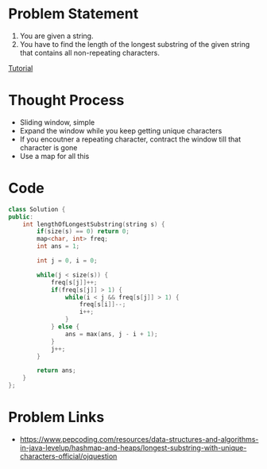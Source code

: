 # Problem Statement
1. You are given a string.
2. You have to find the length of the longest substring of the given string that contains all non-repeating characters.

[Tutorial](https://www.youtube.com/watch?v=9Kc0eZBGL1U&list=PL-Jc9J83PIiEp9DKNiaQyjuDeg3XSoVMR&index=10)

# Thought Process
- Sliding window, simple
- Expand the window while you keep getting unique characters
- If you encoutner a repeating character, contract the window till that character is gone
- Use a map for all this

# Code
```cpp
class Solution {
public:
    int lengthOfLongestSubstring(string s) {
        if(size(s) == 0) return 0;
        map<char, int> freq;
        int ans = 1;

        int j = 0, i = 0;

        while(j < size(s)) {
            freq[s[j]]++;
            if(freq[s[j]] > 1) {
                while(i < j && freq[s[j]] > 1) {
                    freq[s[i]]--;
                    i++;
                }
            } else {
                ans = max(ans, j - i + 1);
            }
            j++;
        }

        return ans;
    }
};
```

# Problem Links
- https://www.pepcoding.com/resources/data-structures-and-algorithms-in-java-levelup/hashmap-and-heaps/longest-substring-with-unique-characters-official/ojquestion
